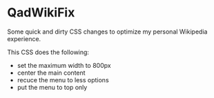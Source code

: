 # QadWikiFix
Some quick and dirty CSS changes to optimize my personal Wikipedia experience.

This CSS does the following:
* set the maximum width to 800px
* center the main content
* recuce the menu to less options
* put the menu to top only
